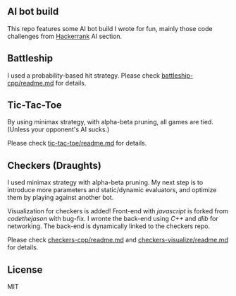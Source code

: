 ## AI bot build 
This repo features some AI bot build I wrote for fun, mainly those code challenges from 
[Hackerrank](https://www.hackerrank.com/domains/ai) AI section. 

## Battleship 

I used a probability-based hit strategy. 
Please check [battleship-cpp/readme.md](battleship-cpp/readme.md) for details. 

## Tic-Tac-Toe 

By using minimax strategy, with alpha-beta pruning, all games are tied. 
(Unless your opponent's AI sucks.)

Please check [tic-tac-toe/readme.md](tic-tac-toe/readme.md) for details.

## Checkers (Draughts)

I used minimax strategy with alpha-beta pruning. 
My next step is to introduce more parameters and static/dynamic evaluators, 
and optimize them by playing against another bot. 

Visualization for checkers is added! Front-end with *javascript* is forked from 
*codethejason* with bug-fix. I wronte the back-end using *C++* and *dlib* for 
networking. The back-end is dynamically linked to the checkers repo. 

Please check [checkers-cpp/readme.md](checkers-cpp/readme.md) and 
[checkers-visualize/readme.md](checkers-visualize/readme.md) for details. 

## License 

MIT